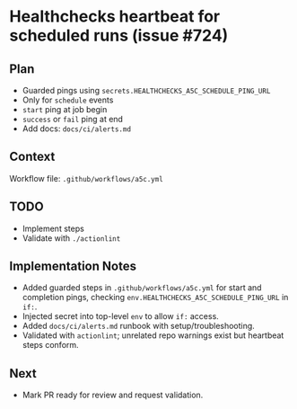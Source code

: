 # Healthchecks heartbeat for scheduled runs (issue #724)

## Plan

- Guarded pings using `secrets.HEALTHCHECKS_A5C_SCHEDULE_PING_URL`
- Only for `schedule` events
- `start` ping at job begin
- `success` or `fail` ping at end
- Add docs: `docs/ci/alerts.md`

## Context

Workflow file: `.github/workflows/a5c.yml`

## TODO

- Implement steps
- Validate with `./actionlint`

## Implementation Notes

- Added guarded steps in `.github/workflows/a5c.yml` for start and completion pings, checking `env.HEALTHCHECKS_A5C_SCHEDULE_PING_URL` in `if:`.
- Injected secret into top-level `env` to allow `if:` access.
- Added `docs/ci/alerts.md` runbook with setup/troubleshooting.
- Validated with `actionlint`; unrelated repo warnings exist but heartbeat steps conform.

## Next

- Mark PR ready for review and request validation.
